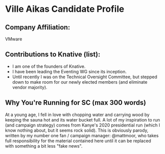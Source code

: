 # Ville Aikas Candidate Profile

## Company Affiliation:

VMware

## Contributions to Knative (list):

* I am one of the founders of Knative.
* I have been leading the Eventing WG since its inception.
* Until recently I was on the Technical Oversight Committee, but stepped down to make room for our newly elected members (and eliminate vendor majority).

## Why You're Running for SC (max 300 words)

At a young age, I fell in love with chopping water and carrying wood by keeping the sauna hot and its water bucket full.  A lot of my inspiration to run (and campaign strategy) comes from Kanye's 2020 presidential run (which I know nothing about, but it seems rock solid).  This is obviously parody, written by my number one fan / campaign manager: @mattmoor, who takes full responsibility for the material contained here until it can be replaced with something a bit less "fake news".